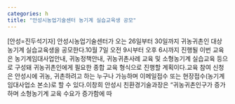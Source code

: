 ```yaml
---
categories: h
title: "안성시농업기술센터 농기계 실습교육생 공모"
---
```

[안성=진두석기자] 안성시농업기술센터가 오는 26일부터 30일까지 귀농귀촌인 대상 농기계 실습교육생을 공모한다.10월 7일 오전 9시부터 오후 6시까지 진행될 이번 교육은 농기계임대사업안내, 귀농정책안내, 귀농귀촌사례 교육 및 소형농기계 실습교육 등으로 구성돼 귀농귀촌인에게 필요한 종합 교육 형식으로 진행할 계획이다.교육 참여 신청은 안성시에 귀농, 귀촌하려고 하는 누구나 가능하며 이메일접수 또는 현장접수(농기계임대사업소 본소)로 할 수 있다.이창희 안성시 친환경기술과장은 “귀농귀촌인구가 증가하며 소형농기계 교육 수요가 증가함에 따
